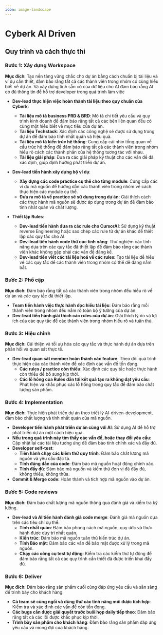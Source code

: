 ```yaml
---
icon: image-landscape
---
```


# Cyberk AI Driven

## Quy trình và cách thực thi

### Bước 1: Xây dựng Workspace

**Mục đích**: Tạo nền tảng vững chắc cho dự án bằng cách chuẩn bị tài liệu và ví dụ cần thiết, đảm bảo rằng tất cả các thành viên trong nhóm có cùng hiểu biết về dự án. Và xây dựng tính sẵn có của dữ liệu cho AI đảm bảo rằng AI có đủ thông tin để hỗ trợ developer trong quá trình làm việc

- **Dev-lead thực hiện việc hoàn thành tài liệu theo quy chuẩn của Cyberk**:
  - **Tài liệu mô tả business PRD & BRD**: Mô tả chi tiết yêu cầu và quy trình kinh doanh để đảm bảo rằng tất cả các bên liên quan đều có cùng một hiểu biết về mục tiêu của dự án.
  - **Tài liệu Techstack**: Xác định các công nghệ sẽ được sử dụng trong dự án để đảm bảo tính nhất quán và hiệu quả.
  - **Tài liệu mô tả kiến trúc hệ thống**: Cung cấp cái nhìn tổng quan về cấu trúc hệ thống để đảm bảo rằng tất cả các thành viên trong nhóm hiểu rõ cách các thành phần của hệ thống tương tác với nhau.
  - **Tài liệu giải pháp**: Đưa ra các giải pháp kỹ thuật cho các vấn đề đã xác định, giúp định hướng phát triển dự án.

- **Dev-lead tiến hành xây dựng bộ ví dụ**:
  - **Xây dựng các code practice cụ thể cho từng module**: Cung cấp các ví dụ mã nguồn để hướng dẫn các thành viên trong nhóm về cách thực hiện các module cụ thể.
  - **Đưa ra mô tả về practice sẽ sử dụng trong dự án**: Giải thích cách các thực hành mã nguồn sẽ được áp dụng trong dự án để đảm bảo tính nhất quán và chất lượng.

- **Thiết lập Rules**:
  - **Dev-lead tiến hành đưa ra các rule cho CursorAI**: Sử dụng kỹ thuật reverse Engineering hoặc sao chép các rule từ dự án khác để thiết lập các quy tắc cho AI.
  - **Dev-lead tiến hành code thử các tính năng**: Thử nghiệm các tính năng dựa trên các quy tắc đã thiết lập để đảm bảo rằng các thành viên khác không gặp phải các vấn đề đáng kể.
  - **Dev-lead tiến viết các tài liệu hoá về các rules**: Tạo tài liệu dễ hiểu về các quy tắc để các thành viên trong nhóm có thể dễ dàng nắm bắt.

### Bước 2: Phổ cập

**Mục đích**: Đảm bảo rằng tất cả các thành viên trong nhóm đều hiểu rõ về dự án và các quy tắc đã thiết lập.

- **Team tiến hành việc thực hành đọc hiểu tài liệu**: Đảm bảo rằng mỗi thành viên trong nhóm đều nắm rõ toàn bộ ý tưởng của dự án.
- **Dev-lead tiến hành giải thích các rules của dự án**: Giải thích lý do và lợi ích của các quy tắc để các thành viên trong nhóm hiểu rõ và tuân thủ.

### Bước 3: Hiệu chỉnh

**Mục đích**: Cải thiện và tối ưu hóa các quy tắc và thực hành dự án dựa trên phản hồi và quan sát thực tế.

- **Dev-lead quan sát member hoàn thành các feature**: Theo dõi quá trình thực hiện của các thành viên để xác định các vấn đề tồn đọng.
  - **Các rules / practice còn thiếu**: Xác định các quy tắc hoặc thực hành còn thiếu để bổ sung kịp thời.
  - **Các lỗ hổng của Rules dẫn tới kết quả tạo ra không đạt yêu cầu**: Phát hiện và khắc phục các lỗ hổng trong quy tắc để đảm bảo chất lượng sản phẩm.

### Bước 4: Implementation

**Mục đích**: Thực hiện phát triển dự án theo triết lý AI-driven-development, đảm bảo chất lượng và tính nhất quán của mã nguồn.

- **Developer tiến hành phát triển dự án cùng với AI**: Sử dụng AI để hỗ trợ phát triển dự án một cách hiệu quả.
- **Nếu trong quá trình này tìm thấy các vấn đề, hoặc thay đổi yêu cầu**: Cập nhật lại các tài liệu tương ứng để đảm bảo tính chính xác và đầy đủ.
- **Developer self-test**:
  - **Tiến hành chạy các kiểm thử quy trình**: Đảm bảo chất lượng mã nguồn và yêu cầu đặc tả.
  - **Tính đúng đắn của code**: Đảm bảo mã nguồn hoạt động chính xác.
  - **Tính đầy đủ**: Đảm bảo mã nguồn và kiểm thử đơn vị đã đầy đủ, không thiếu, không thừa.
- **Commit & Merge code**: Hoàn thành và tích hợp mã nguồn vào dự án.

### Bước 5: Code reviews

**Mục đích**: Đảm bảo chất lượng mã nguồn thông qua đánh giá và kiểm tra kỹ lưỡng.

- **Dev-lead và AI tiến hành đánh giá code merge**: Đánh giá mã nguồn dựa trên các tiêu chí cụ thể.
  - **Tính nhất quán**: Đảm bảo phong cách mã nguồn, quy ước và thực hành được duy trì nhất quán.
  - **Kiến trúc**: Đảm bảo mã nguồn tuân thủ kiến trúc dự án.
  - **Tính Bảo mật**: Đảm bảo các vấn đề bảo mật được xử lý trong mã nguồn.
  - **Chạy các công cụ test tự động**: Kiểm tra các kiểm thử tự động để đảm bảo rằng tất cả các quy trình cần thiết đã được triển khai đầy đủ.

### Bước 6: Deliver

**Mục đích**: Đảm bảo rằng sản phẩm cuối cùng đáp ứng yêu cầu và sẵn sàng để trình bày cho khách hàng.

- **Cả team sẽ cùng ngồi và dùng thử các tính năng mới được tích hợp**: Kiểm tra và xác định các vấn đề còn tồn đọng.
- **Các bugs cần được giải quyết trước buổi họp daily tiếp theo**: Đảm bảo rằng tất cả các lỗi được khắc phục kịp thời.
- **Trình bày sản phẩm cho khách hàng**: Đảm bảo rằng sản phẩm đáp ứng yêu cầu và mong đợi của khách hàng.

